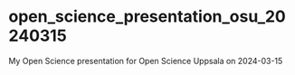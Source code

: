 # open_science_presentation_osu_20240315
My Open Science presentation for Open Science Uppsala on 2024-03-15
